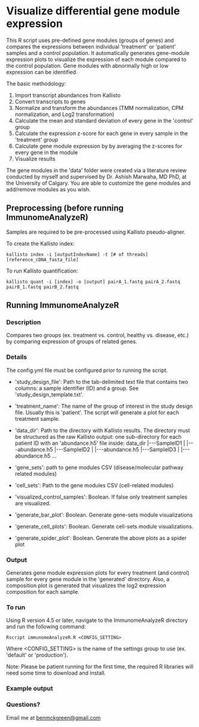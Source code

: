 # Visualize differential gene module expression

This R script uses pre-defined gene modules (groups of genes) and compares the expressions between individual 'treatment' or 'patient' samples and a control population. It automatically generates gene-module expression plots to visualize the expression of each module compared to the control population. Gene modules with abnormally high or low expression can be identified.

The basic methodology:
1) Import transcript abundances from Kallisto
2) Convert transcripts to genes
3) Normalize and transform the abundances (TMM normalization, CPM normalization, and Log2 transformation)
4) Calculate the mean and standard deviation of every gene in the 'control' group
5) Calculate the expression z-score for each gene in every sample in the 'treatment' group
6) Calculate gene module expression by by averaging the z-scores for every gene in the module
7) Visualize results

The gene modules in the 'data' folder were created via a literature review conducted by myself and supervised by Dr. Ashish Marwaha, MD PhD, at the University of Calgary. You are able to customize the gene modules and add/remove modules as you wish.

## Preprocessing (before running ImmunomeAnalyzeR)

Samples are required to be pre-processed using Kallisto pseudo-aligner.

To create the Kallisto index:
```
kallisto index -i [outputIndexName] -t [# of threads] [reference_cDNA_fasta_file]
```

To run Kallisto quantification:
```
kallisto quant -i [index] -o [output] pairA_1.fastq pairA_2.fastq pairB_1.fastq pairB_2.fastq
```

## Running ImmunomeAnalyzeR

### Description
Compares two groups (ex. treatment vs. control, healthy vs. disease, etc.)
by comparing expression of groups of related genes.

### Details
The config.yml file must be configured prior to running the script.

* 'study_design_file': Path to the tab-delimited text file that contains two
   columns: a sample identifier (ID) and a group. See
   'study_design_template.txt'.

* 'treatment_name': The name of the group of interest in the study design
   file. Usually this is 'patient'. The script will generate a plot for each
   treatment sample.

* 'data_dir': Path to the directory with Kallisto results. The directory must
  be structured as the raw Kallisto output: one sub-directory for each
  patient ID with an 'abundance.h5' file inside:
  data_dir
  |---SampleID1
  | |---abundance.h5
  |---SampleID2
  | |---abundance.h5
  |---SampleID3
  | |---abundance.h5
  ...

* 'gene_sets': path to gene modules CSV (disease/molecular pathway related
  modules)

* 'cell_sets': Path to the gene modules CSV (cell-related modules)

* 'visualized_control_samples': Boolean. If false only treatment samples are
  visualized.

* 'generate_bar_plot': Boolean. Generate gene-sets module visualizations

* 'generate_cell_plots': Boolean. Generate cell-sets module visualizations.

* 'generate_spider_plot': Boolean. Generate the above plots as a spider plot

### Output
Generates gene module expression plots for every treatment (and control)
sample for every gene module in the 'generated' directory. Also, a
composition plot is generated that visualizes the log2 expression composition
for each sample.

### To run
Using R version 4.5 or later, navigate to the ImmunomeAnalyzeR directory and run the following command:
```
Rscript immunomeAnalyzeR.R <CONFIG_SETTING>
```
Where <CONFIG_SETTING> is the name of the settings group to use (ex. 'default' or 'production').

Note: Please be patient running for the first time, the required R libraries will need some time to download and install.

### Example output

### Questions?
Email me at benmckgreen@gmail.com
